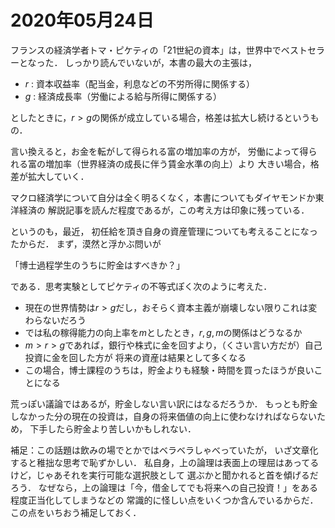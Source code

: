 # 2020年05月24日 


フランスの経済学者トマ・ピケティの「21世紀の資本」は，世界中でベストセラーとなった．
しっかり読んでいないが，本書の最大の主張は，

* $r$ : 資本収益率（配当金，利息などの不労所得に関係する）
* $g$ : 経済成長率（労働による給与所得に関係する）

としたときに，$r>g$の関係が成立している場合，格差は拡大し続けるというもの．


言い換えると，お金を転がして得られる富の増加率の方が，
労働によって得られる富の増加率（世界経済の成長に伴う賃金水準の向上）より
大きい場合，格差が拡大していく．


マクロ経済学について自分は全く明るくなく，本書についてもダイヤモンドか東洋経済の
解説記事を読んだ程度であるが，この考え方は印象に残っている．


というのも，最近，
初任給を頂き自身の資産管理についても考えることになったからだ．
まず，漠然と浮かぶ問いが


「博士過程学生のうちに貯金はすべきか？」


である．思考実験としてピケティの不等式ぽく次のように考えた．


* 現在の世界情勢は$r>g$だし，おそらく資本主義が崩壊しない限りこれは変わらないだろう
* では私の稼得能力の向上率を$m$としたとき，$r,g,m$の関係はどうなるか
* $m>r>g$であれば，銀行や株式に金を回すより，（くさい言い方だが）自己投資に金を回した方が
将来の資産は結果として多くなる
* この場合，博士課程のうちは，貯金よりも経験・時間を買ったほうが良いことになる


荒っぽい議論ではあるが，貯金しない言い訳にはなるだろうか．
もっとも貯金しなかった分の現在の投資は，自身の将来価値の向上に使わなければならないため，
下手したら貯金より苦しいかもしれない．



補足：この話題は飲みの場でとかではベラベラしゃべっていたが，
いざ文章化すると稚拙な思考で恥ずかしい．
私自身，上の論理は表面上の理屈はあってるけど，じゃあそれを実行可能な選択肢として
選ぶかと聞かれると首を傾げるだろう．
なぜなら，上の論理は「今，借金してでも将来への自己投資！」をある程度正当化してしまうなどの
常識的に怪しい点をいくつか含んでいるからだ．この点をいちおう補足しておく．
